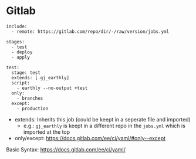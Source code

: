 # Gitlab

```ci
include:
  - remote: https://gitlab.com/repo/dir/-/raw/version/jobs.yml

stages:
  - test
  - deploy
  - apply

test:
  stage: test
  extends: [.gj_earthly]
  script:
    - earthly --no-output +test
  only:
    - branches
  except:
    - production
```

-   extends: Inherits this job (could be keept in a seperate file and
    imported)
    -   e.g.: `gj_earthly` is keept in a different repo in the
        `jobs.yml` which is imported at the top
-   only/except: <https://docs.gitlab.com/ee/ci/yaml/#only--except>

Basic Syntax: <https://docs.gitlab.com/ee/ci/yaml/>
